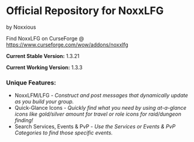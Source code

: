 # Official Repository for NoxxLFG
by Noxxious

Find NoxxLFG on CurseForge @ https://www.curseforge.com/wow/addons/noxxlfg

**Current Stable Version:** 1.3.21

**Current Working Version:** 1.3.3

### Unique Features:
* NoxxLFM/LFG - *Construct and post messages that dynamically update as you build your group.*
* Quick-Glance Icons - *Quickly find what you need by using at-a-glance icons like gold/silver amount for travel or role icons for raid/dungeon finding!*
* Search Services, Events & PvP - *Use the Services or Events & PvP Categories to find those specific events.*